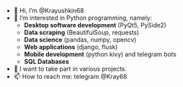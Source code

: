 - 👋 Hi, I’m @Krayushkin68
- 👀 I’m interested in Python programming, namely:
  - **Desktop software development** (PyQt5, PySide2)
  - **Data scraping** (BeautifulSoup, requests)
  - **Data science** (pandas, numpy, opencv)
  - **Web applications** (django, flusk)
  - **Mobile development** (python kivy) and telegram bots
  - **SQL Databases**
- 💞️ I want to take part in various projects.
- 📫 How to reach me: telegram @Kray68

<!---
Krayushkin68/Krayushkin68 is a ✨ special ✨ repository because its `README.md` (this file) appears on your GitHub profile.
You can click the Preview link to take a look at your changes.
--->
